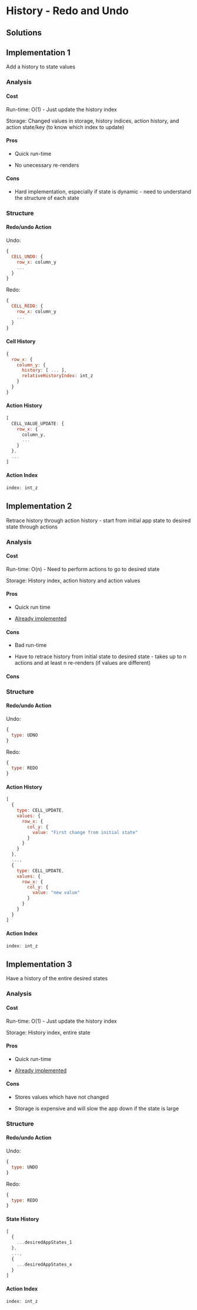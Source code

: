# History - Redo and Undo

## Solutions

## Implementation 1

Add a history to state values

### Analysis

#### Cost

Run-time: O(1) - Just update the history index

Storage: Changed values in storage, history indices, action history, and action state/key (to know which index to update)

#### Pros

- Quick run-time

- No unecessary re-renders

#### Cons

- Hard implementation, especially if state is dynamic - need to understand the structure of each state

### Structure

#### Redo/undo Action

Undo:

```js
{
  CELL_UNDO: {
    row_x: column_y
    ...
  }
}
```

Redo:

```js
{
  CELL_REDO: {
    row_x: column_y
    ...
  }
}
```

#### Cell History

```js
{
  row_x: {
    column_y: {
      history: [ ... ],
      relativeHistoryIndex: int_z
    }
  }
}
```

#### Action History

```js
[
  CELL_VALUE_UPDATE: {
    row_x: {
      column_y,
      ...
    }
  },
  ...
]
```

#### Action Index

```js
index: int_z
```

## Implementation 2

Retrace history through action history - start from initial app state to desired state through actions

### Analysis

#### Cost

Run-time: O(n) - Need to perform actions to go to desired state

Storage: History index, action history and action values

#### Pros

- Quick run time

- [Already implemented](https://github.com/JannicBeck/undox)

#### Cons

- Bad run-time

- Have to retrace history from initial state to desired state - takes up to n actions and at least n re-renders (if values are different)

#### Cons

### Structure

#### Redo/undo Action

Undo:

```js
{
  type: UDNO
}
```

Redo:

```js
{
  type: REDO
}
```

#### Action History

```js
[
  {
    type: CELL_UPDATE,
    values: {
      row_x: {
        col_y: {
          value: "First change from initial state"
        }
      }
    }
  },
  ...,
  {
    type: CELL_UPDATE,
    values: {
      row_x: {
        col_y: {
          value: "new value"
        }
      }
    }
  }
]
```

#### Action Index

```js
index: int_z
```

## Implementation 3

Have a history of the entire desired states

### Analysis

#### Cost

Run-time: O(1) - Just update the history index

Storage: History index, entire state

#### Pros

- Quick run-time

- [Already implemented](https://github.com/omnidan/redux-undo)

#### Cons

- Stores values which have not changed

- Storage is expensive and will slow the app down if the state is large

### Structure

#### Redo/undo Action

Undo:

```js
{
  type: UNDO
}
```

Redo:

```js
{
  type: REDO
}
```

#### State History

```js
[
  {
    ...desiredAppStates_1
  },
  ...,
  {
    ...desiredAppStates_x
  }
]
```

#### Action Index

```js
index: int_z
```
